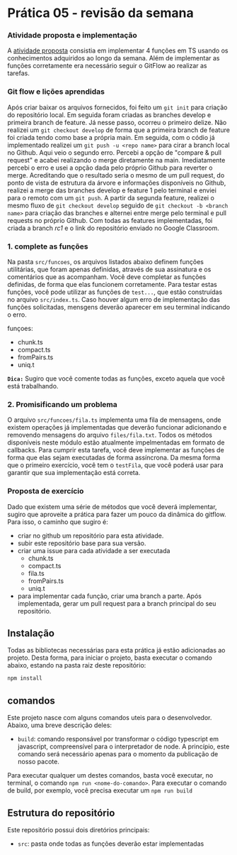 # Prática 05 - revisão da semana

### Atividade proposta e implementação

A [atividade proposta](#completeFunções) consistia em implementar 4 funções em TS usando os conhecimentos adquiridos ao longo da semana. Além de implementar as funções corretamente era necessário seguir o GitFlow ao realizar as tarefas.

### Git flow e lições aprendidas

Após criar baixar os arquivos fornecidos, foi feito um `git init` para criação do repositório local. Em seguida foram criadas as branches develop e primeira branch de feature. Já nesse passo, ocorreu o primeiro delize. Não realizei um `git checkout develop` de forma que a primeira branch de feature foi criada tendo como base a própria main.
  Em seguida, com o códio já implementado realizei um `git push -u <repo name>` para cirar a branch local no Github. Aqui veio o segundo erro. Percebi a opção de "compare & pull request" e acabei realizando o merge diretamente na main. Imediatamente percebi o erro e usei a opção dada pelo próprio Github para reverter o merge. Acreditando que o resultado seria o mesmo de um pull request, do ponto de vista de estrutura da árvore e informações disponíveis no Github, realizei a merge das branches develop e feature 1 pelo terminal e enviei para o remoto com um `git push`.
   A partir da segunda feature, realizei o mesmo fluxo de `git checkout develop` seguido de `git checkout -b <branch name>` para criação das branches e alternei entre merge pelo terminal e pull requests no próprio Github.
    Com todas as features implementadas, foi criada a branch *rc1* e o link do repositório enviado no Google Classroom.



### 1. complete as funções <a name="completeFunções"></a>

Na pasta `src/funcoes`, os arquivos listados abaixo definem funções utilitárias, que foram apenas definidas, através de sua assinatura e os comentários que as acompanham. Você deve completar as funções definidas, de forma que elas funcionem corretamente. Para testar estas funções, você pode utilizar as funções de `test...`, que estão construídas no arquivo `src/index.ts`. Caso houver algum erro de implementação das funções solicitadas, mensgens deverão aparecer em seu terminal indicando o erro.

funçoes:
- chunk.ts
- compact.ts
- fromPairs.ts
- uniq.t

**`Dica:`** Sugiro que você comente todas as funções, exceto aquela que você está trabalhando.

### 2. Promisificando um problema

O arquivo `src/funcoes/fila.ts` implementa uma fila de mensagens, onde existem operações já implementadas que deverão funcionar adicionando e removendo mensagens do arquivo `files/fila.txt`. Todos os métodos disponíveis neste módulo estão atualmente impelmentadas em formato de callbacks. Para cumprir esta tarefa, você deve implementar as funções de forma que elas sejam executadas de forma assíncrona. Da mesma forma que o primeiro exercício, você tem o `testFila`, que você poderá usar para garantir que sua implementação está correta.

### Proposta de exercício

Dado que existem uma série de métodos que você deverá implementar, sugiro que aproveite a prática para fazer um pouco da dinâmica do gitflow. Para isso, o caminho que sugiro é:

- criar no github um repositório para esta atividade.
- subir este repositório base para sua versão.
- criar uma issue para cada atividade a ser executada
  - chunk.ts
  - compact.ts
  - fila.ts
  - fromPairs.ts
  - uniq.t
- para implementar cada função, criar uma branch a parte. Após implementada, gerar um pull request para a branch principal do seu repositório.

## Instalação

Todas as bibliotecas necessárias para esta prática já estão adicionadas ao projeto. Desta forma, para iniciar o projeto, basta executar o comando abaixo, estando na pasta raiz deste repositório:

```sh
npm install
```

## comandos

Este projeto nasce com alguns comandos uteis para o desenvolvedor. Abaixo, uma breve descrição deles:

- `build`: comando responsável por transformar o código typescript em javascript, compreensível para o interpretador de node. A princípio, este comando será necessário apenas para o momento da publicação de nosso pacote.

Para executar qualquer um destes comandos, basta você executar, no terminal, o comando `npm run <nome-do-comando>`. Para executar o comando de build, por exemplo, você precisa executar um `npm run build`

## Estrutura do repositório

Este repositório possui dois diretórios principais: 
- `src`: pasta onde todas as funções deverão estar implementadas
